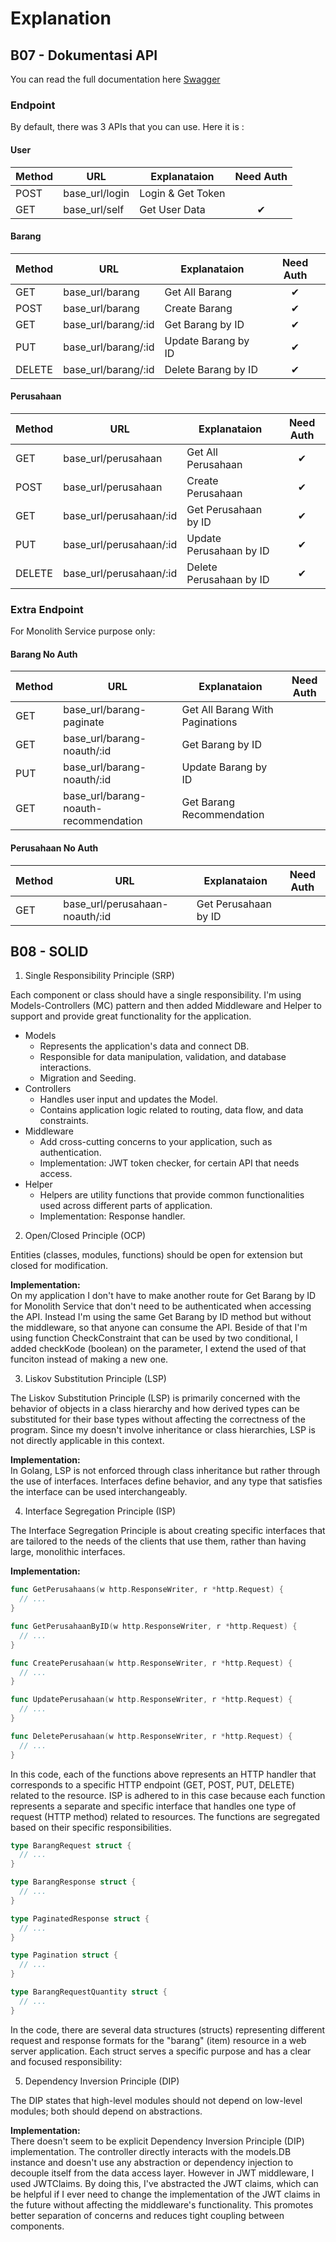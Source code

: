 # Explanation

## B07 - Dokumentasi API
You can read the full documentation here [Swagger](https://app.swaggerhub.com/apis/bangkitdc/single-service/1.0.0)

### Endpoint
By default, there was 3 APIs that you can use. Here it is :

#### User
|Method| URL | Explanataion | Need Auth |
|--|--|--|:--:|
| POST | base_url/login | Login & Get Token | |
| GET | base_url/self | Get User Data | &#10004; |

#### Barang
|Method| URL | Explanataion | Need Auth |
|--|--|--|:--:|
| GET | base_url/barang | Get All Barang | &#10004; |
| POST | base_url/barang | Create Barang | &#10004; |
| GET | base_url/barang/:id | Get Barang by ID | &#10004; |
| PUT | base_url/barang/:id | Update Barang by ID | &#10004; |
| DELETE | base_url/barang/:id | Delete Barang by ID | &#10004; |

#### Perusahaan
|Method| URL | Explanataion | Need Auth |
|--|--|--|:--:|
| GET | base_url/perusahaan | Get All Perusahaan | &#10004; |
| POST | base_url/perusahaan | Create Perusahaan | &#10004; |
| GET | base_url/perusahaan/:id | Get Perusahaan by ID | &#10004; |
| PUT | base_url/perusahaan/:id | Update Perusahaan by ID | &#10004; |
| DELETE | base_url/perusahaan/:id | Delete Perusahaan by ID | &#10004; |

### Extra Endpoint
For Monolith Service purpose only:

#### Barang No Auth
|Method| URL | Explanataion | Need Auth |
|--|--|--|:--:|
| GET | base_url/barang-paginate | Get All Barang With Paginations | |
| GET | base_url/barang-noauth/:id | Get Barang by ID | |
| PUT | base_url/barang-noauth/:id | Update Barang by ID | |
| GET | base_url/barang-noauth-recommendation | Get Barang Recommendation | |

#### Perusahaan No Auth
|Method| URL | Explanataion | Need Auth |
|--|--|--|:--:|
| GET | base_url/perusahaan-noauth/:id | Get Perusahaan by ID | |

## B08 - SOLID
1. Single Responsibility Principle (SRP)

Each component or class should have a single responsibility. I'm using Models-Controllers (MC) pattern and then added Middleware and Helper to support and provide great functionality for the application.

- Models
  - Represents the application's data and connect DB.
  - Responsible for data manipulation, validation, and database interactions.
  - Migration and Seeding.
- Controllers
  - Handles user input and updates the Model.
  - Contains application logic related to routing, data flow, and data constraints.
- Middleware
  - Add cross-cutting concerns to your application, such as authentication.
  - Implementation: JWT token checker, for certain API that needs access.
- Helper
  - Helpers are utility functions that provide common functionalities used across different parts of application.
  - Implementation: Response handler.

2. Open/Closed Principle (OCP)

Entities (classes, modules, functions) should be open for extension but closed for modification.

**Implementation:** <br/>
On my application I don't have to make another route for Get Barang by ID for Monolith Service that don't need to be authenticated when accessing the API. Instead I'm using the same Get Barang by ID method but without the middleware, so that anyone can consume the API. Beside of that I'm using function CheckConstraint that can be used by two conditional, I added checkKode (boolean) on the parameter, I extend the used of that funciton instead of making a new one.

3. Liskov Substitution Principle (LSP)

The Liskov Substitution Principle (LSP) is primarily concerned with the behavior of objects in a class hierarchy and how derived types can be substituted for their base types without affecting the correctness of the program. Since my doesn't involve inheritance or class hierarchies, LSP is not directly applicable in this context.

**Implementation:** <br/>
In Golang, LSP is not enforced through class inheritance but rather through the use of interfaces. Interfaces define behavior, and any type that satisfies the interface can be used interchangeably. 

4. Interface Segregation Principle (ISP)

The Interface Segregation Principle is about creating specific interfaces that are tailored to the needs of the clients that use them, rather than having large, monolithic interfaces.

**Implementation:**

```go
func GetPerusahaans(w http.ResponseWriter, r *http.Request) {
  // ...
}

func GetPerusahaanByID(w http.ResponseWriter, r *http.Request) {
  // ...
}

func CreatePerusahaan(w http.ResponseWriter, r *http.Request) {
  // ...
}

func UpdatePerusahaan(w http.ResponseWriter, r *http.Request) {
  // ...
}

func DeletePerusahaan(w http.ResponseWriter, r *http.Request) {
  // ...
}
```
In this code, each of the functions above represents an HTTP handler that corresponds to a specific HTTP endpoint (GET, POST, PUT, DELETE) related to the resource. ISP is adhered to in this case because each function represents a separate and specific interface that handles one type of request (HTTP method) related to resources. The functions are segregated based on their specific responsibilities.

```go
type BarangRequest struct {
  // ...
}

type BarangResponse struct {
  // ...
}

type PaginatedResponse struct {
  // ...
}

type Pagination struct {
  // ...
}

type BarangRequestQuantity struct {
  // ...
}
```
In the code, there are several data structures (structs) representing different request and response formats for the "barang" (item) resource in a web server application. Each struct serves a specific purpose and has a clear and focused responsibility:

5. Dependency Inversion Principle (DIP)

The DIP states that high-level modules should not depend on low-level modules; both should depend on abstractions. 

**Implementation:** <br/>
There doesn't seem to be explicit Dependency Inversion Principle (DIP) implementation. The controller directly interacts with the models.DB instance and doesn't use any abstraction or dependency injection to decouple itself from the data access layer. However in JWT middleware, I used JWTClaims. By doing this, I've abstracted the JWT claims, which can be helpful if I ever need to change the implementation of the JWT claims in the future without affecting the middleware's functionality. This promotes better separation of concerns and reduces tight coupling between components.
